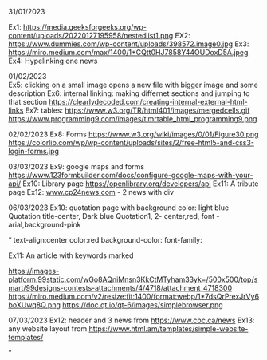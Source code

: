 31/01/2023

Ex1: https://media.geeksforgeeks.org/wp-content/uploads/20220127195958/nestedlist1.png
EX2: https://www.dummies.com/wp-content/uploads/398572.image0.jpg
Ex3: https://miro.medium.com/max/1400/1*CQtt0HJ7858Y44OUDoxD5A.jpeg
Ex4: Hypelinking one news

01/02/2023	
Ex5: clicking on a small image opens a new file with bigger image and some description
Ex6: internal linking: making differnet sections and jumping to that section
		https://clearlydecoded.com/creating-internal-external-html-links
Ex7: tables: https://www.w3.org/TR/html401/images/mergedcells.gif
		https://www.programming9.com/images/timrtable_html_programming9.png

02/02/2023
Ex8: Forms
https://www.w3.org/wiki/images/0/01/Figure30.png
https://colorlib.com/wp/wp-content/uploads/sites/2/free-html5-and-css3-login-forms.jpg		

03/03/2023
Ex9: google maps and forms
https://www.123formbuilder.com/docs/configure-google-maps-with-your-api/
Ex10:  Library page
https://openlibrary.org/developers/api
Ex11: A tribute page
Ex12: www.cp24news.com  - 2 news with div

06/03/2023
Ex10: quotation page with background color: light blue 
Quotation title-center, Dark blue
Quotation1, 2- center,red, font -arial,background-pink

<q>
text-align:center
color:red
background-color:
font-family:

Ex11: An article with keywords marked

https://images-platform.99static.com/wGo8AQniMnsn3KkCtMTyham33yk=/500x500/top/smart/99designs-contests-attachments/4/4718/attachment_4718300
https://miro.medium.com/v2/resize:fit:1400/format:webp/1*7dsQrPrexJrVy6boXUwq8Q.png
https://doc.qt.io/qt-6/images/simplebrowser.png


07/03/2023
Ex12: header and 3 news from https://www.cbc.ca/news
Ex13: any website layout from https://www.html.am/templates/simple-website-templates/

